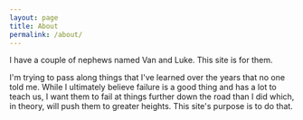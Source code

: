 ```yaml
---
layout: page
title: About
permalink: /about/
---
```


I have a couple of nephews named Van and Luke. This site is for them.

I'm trying to pass along things that I've learned over the years that no one told me. While I ultimately believe failure is a good thing and has a lot to teach us, I want them to fail at things further down the road than I did which, in theory, will push them to greater heights. This site's purpose is to do that.

